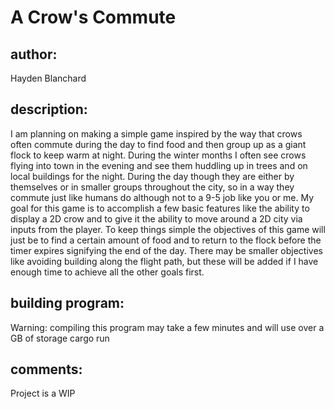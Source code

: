 # A Crow's Commute
## author: 
Hayden Blanchard
## description:
I am planning on making a simple game inspired by the way that crows often commute during the day to find food and then group up as a giant flock to keep warm at night. During the winter months I often see crows flying into town in the evening and see them huddling up in trees and on local buildings for the night. During the day though they are either by themselves or in smaller groups throughout the city, so in a way they commute just like humans do although not to a 9-5 job like you or me. My goal for this game is to accomplish a few basic features like the ability to display a 2D crow and to give it the ability to move around a 2D city via inputs from the player. To keep things simple the objectives of this game will just be to find a certain amount of food and to return to the flock before the timer expires signifying the end of the day. There may be smaller objectives like avoiding building along the flight path, but these will be added if I have enough time to achieve all the other goals first.
## building program:
Warning: compiling this program may take a few minutes and will use over a GB of storage
cargo run
## comments:
Project is a WIP


